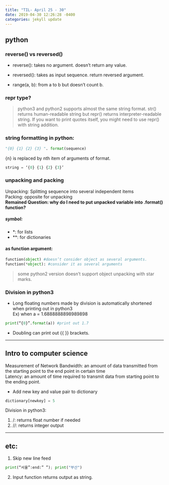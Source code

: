 ```yaml
---
title: "TIL- April 25 - 30"
date: 2019-04-30 12:26:28 -0400
categories: jekyll update
---
```


## python

### reverse() vs reversed()
* reverse(): takes no argument. doesn’t return any value.  
* reversed(): takes as input sequence. return  reversed argument.  

* range(a, b): from a to b but doesn’t count b.


### repr type?
>python3 and python2 supports almost the same string format. str() returns human-readable string but repr() returns interpreter-readable string. If you want to print quotes itself, you might need to use repr() with string addition.


### string formatting in python:

```python
"{0} {1} {2} {3} ". format(sequence)  
```
{n} is replaced by nth item of arguments of format.

```python
string = ‘{0} {1} {2} {3}’
```


<!-- Using python format string with lists  
print(string.format( -->


### unpacking and packing

Unpacking: Splitting sequence into several independent items  
Packing: opposite for unpacking  
**Remained Question: why do I need to put unpacked variable into .format() function?**

#####  symbol:
* *: for lists                 
* **: for dictionaries 

#### as function argument:  

```python
function(object) #doesn’t consider object as several arguments.  
function(*object): #consider it as several arguments
```

>some python2 version doesn’t support object unpacking with star marks.


### Division in python3
* Long floating numbers made by division is automatically shortened when printing out in python3  
Ex) when a = 1.6888888898989898

```python
print(“{0}”.format(a)) #print out 1.7
```

* Doubling can print out {{ }} brackets.
---
## Intro to computer science

Measurement of Network
Bandwidth: an amount of data transmitted from the starting point to the end point in certain time  
Latency: an amount of time required to transmit data from starting point to the ending point.  

* Add new key and value pair to dictionary

```python
dictionary[newkey] = 5
```

Division in python3:
1. /: returns float number if needed  
2. //: returns integer output  
___

## etc:
1. Skip new line feed
```python
print(“서울”:end:” ”); print("부산")
```

2.  Input function returns output as string.
